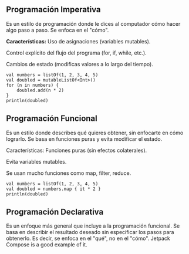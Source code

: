 ## Programación Imperativa
Es un estilo de programación donde le dices al computador cómo hacer algo paso a paso. Se enfoca en el "cómo".

**Características:**
Uso de asignaciones (variables mutables).

Control explícito del flujo del programa (for, if, while, etc.).

Cambios de estado (modificas valores a lo largo del tiempo).
```
val numbers = listOf(1, 2, 3, 4, 5)
val doubled = mutableListOf<Int>()
for (n in numbers) {
    doubled.add(n * 2)
}
println(doubled)
```
## Programación Funcional
Es un estilo donde describes qué quieres obtener, sin enfocarte en cómo lograrlo. Se basa en funciones puras y evita modificar el estado.

Características:
Funciones puras (sin efectos colaterales).

Evita variables mutables.

Se usan mucho funciones como map, filter, reduce.
```
val numbers = listOf(1, 2, 3, 4, 5)
val doubled = numbers.map { it * 2 }
println(doubled)
```

## Programación Declarativa
Es un enfoque más general que incluye a la programación funcional. Se basa en describir el resultado deseado sin especificar los pasos para obtenerlo. Es decir, se enfoca en el "qué", no en el "cómo". Jetpack Compose is a good example of it.
